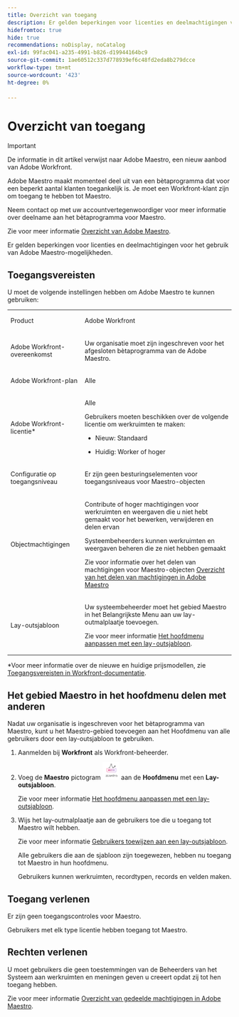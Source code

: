 ```yaml
---
title: Overzicht van toegang
description: Er gelden beperkingen voor licenties en deelmachtigingen voor het gebruik van Adobe Maestro-mogelijkheden.
hidefromtoc: true
hide: true
recommendations: noDisplay, noCatalog
exl-id: 99fac041-a235-4991-b826-d19944164bc9
source-git-commit: 1ae60512c337d778939ef6c48fd2eda8b279dcce
workflow-type: tm+mt
source-wordcount: '423'
ht-degree: 0%

---
```


<!--update the metadata with real things when making this public; also update the description with something like this: Not all users in the organization have the same access and permissions to use Adobe Maestro. This article describes the levels of access that users could have to Adobe Maestro. -->
<!--update the title and the metadata title if Maestro is NOT its own product - because the title is too generic for it being a Workfront capability-->

# Overzicht van toegang

>[!IMPORTANT]
>
>De informatie in dit artikel verwijst naar Adobe Maestro, een nieuw aanbod van Adobe Workfront.
>
>Adobe Maestro maakt momenteel deel uit van een bètaprogramma dat voor een beperkt aantal klanten toegankelijk is. Je moet een Workfront-klant zijn om toegang te hebben tot Maestro.
>
>Neem contact op met uw accountvertegenwoordiger voor meer informatie over deelname aan het bètaprogramma voor Maestro.
>
>Zie voor meer informatie [Overzicht van Adobe Maestro](../maestro-overview.md).

Er gelden beperkingen voor licenties en deelmachtigingen voor het gebruik van Adobe Maestro-mogelijkheden.

## Toegangsvereisten

U moet de volgende instellingen hebben om Adobe Maestro te kunnen gebruiken:

<table style="table-layout:auto">
 <col>
 </col>
 <col>
 </col>
 <tbody>
    <tr>
<tr>
<td>
   <p> Product</p> </td>
   <td>
   <p> Adobe Workfront</p> </td>
  </tr>  
 <td role="rowheader"><p>Adobe Workfront-overeenkomst</p></td>
   <td>
<p>Uw organisatie moet zijn ingeschreven voor het afgesloten bètaprogramma van de Adobe Maestro. </p>
   </td>
  </tr>
  <tr>
   <td role="rowheader"><p>Adobe Workfront-plan</p></td>
   <td>
<p>Alle</p>
   </td>
  </tr>
  <tr>
   <td role="rowheader"><p>Adobe Workfront-licentie*</p></td>
   <td>
   <p>Alle</p>
   Gebruikers moeten beschikken over de volgende licentie om werkruimten te maken: 
   <ul><li><p>Nieuw: Standaard</p> </li>
   <li><p>Huidig: Worker of hoger</p> </li></ul>
  </td>
  </tr>
  <tr>
   <td role="rowheader"><p>Configuratie op toegangsniveau</p></td>
   <td> <p>Er zijn geen besturingselementen voor toegangsniveaus voor Maestro-objecten</p>  
</td>
  </tr>
<tr>
   <td role="rowheader"><p>Objectmachtigingen</p></td>
   <td>
   <p>Contribute of hoger machtigingen voor werkruimten en weergaven die u niet hebt gemaakt voor het bewerken, verwijderen en delen ervan</p>
    <p>Systeembeheerders kunnen werkruimten en weergaven beheren die ze niet hebben gemaakt </p>
   <p>Zie voor informatie over het delen van machtigingen voor Maestro-objecten  
   <a href="../access/sharing-permissions-overview.md">Overzicht van het delen van machtigingen in Adobe Maestro</a> 
  </td>
  </tr>
<tr>
   <td role="rowheader"><p>Lay-outsjabloon</p></td>
   <td> <p>Uw systeembeheerder moet het gebied Maestro in het Belangrijkste Menu aan uw lay-outmalplaatje toevoegen.</p> 
   <p>Zie voor meer informatie <a href="../../administration-and-setup/customize-workfront/use-layout-templates/customize-main-menu.md">Het hoofdmenu aanpassen met een lay-outsjabloon</a>. </p>  
</td>
  </tr>
 </tbody>
</table>

*Voor meer informatie over de nieuwe en huidige prijsmodellen, zie [Toegangsvereisten in Workfront-documentatie](/help/quicksilver/administration-and-setup/add-users/access-levels-and-object-permissions/access-level-requirements-in-documentation.md).


## Het gebied Maestro in het hoofdmenu delen met anderen

<!--First, contact your account manager to obtain access to the current Maestro closed beta program.-->

Nadat uw organisatie is ingeschreven voor het bètaprogramma van Maestro, kunt u het Maestro-gebied toevoegen aan het Hoofdmenu van alle gebruikers door een lay-outsjabloon te gebruiken.

1. Aanmelden bij **Workfront** als Workfront-beheerder.

1. Voeg de **Maestro** pictogram ![](assets/maestro-icon.png) aan de **Hoofdmenu** met een **Lay-outsjabloon**.

   Zie voor meer informatie [Het hoofdmenu aanpassen met een lay-outsjabloon](../../administration-and-setup/customize-workfront/use-layout-templates/customize-main-menu.md).

1. Wijs het lay-outmalplaatje aan de gebruikers toe die u toegang tot Maestro wilt hebben.

   Zie voor meer informatie [Gebruikers toewijzen aan een lay-outsjabloon](../../administration-and-setup/customize-workfront/use-layout-templates/assign-users-to-layout-template.md).

   Alle gebruikers die aan de sjabloon zijn toegewezen, hebben nu toegang tot Maestro in hun hoofdmenu.

   Gebruikers kunnen werkruimten, recordtypen, records en velden maken.

## Toegang verlenen

Er zijn geen toegangscontroles voor Maestro.

Gebruikers met elk type licentie hebben toegang tot Maestro.

## Rechten verlenen

U moet gebruikers die geen toestemmingen van de Beheerders van het Systeem aan werkruimten en meningen geven u creeert opdat zij tot hen toegang hebben.

Zie voor meer informatie [Overzicht van gedeelde machtigingen in Adobe Maestro](/help/quicksilver/maestro/access/sharing-permissions-overview.md).


